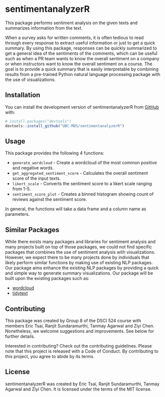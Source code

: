 
<!-- README.md is generated from README.Rmd. Please edit that file -->

# sentimentanalyzerR

<!-- badges: start -->
<!-- badges: end -->

This package performs sentiment analysis on the given texts and
summarizes information from the text.

When a survey asks for written comments, it is often tedious to read
through every response to extract useful information or just to get a
quick summary. By using this package, responses can be quickly
summarized to get a general idea of the sentiments of the comments,
which can be useful such as when a PR team wants to know the overall
sentiment on a company or when instructors want to know the overall
sentiment on a course. The goal is to provide a quick summary that is
easily interpretable by combining results from a pre-trained Python
natural language processing package with the use of visualizations.

## Installation

You can install the development version of sentimentanalyzerR from
[GitHub](https://github.com/) with:

``` r
# install.packages("devtools")
devtools::install_github("UBC-MDS/sentimentanalyzerR")
```

## Usage

This package provides the following 4 functions:

-   `generate_wordcloud` - Create a wordcloud of the most common
    positive and negative words.
-   `get_aggregated_sentiment_score` - Calculates the overall sentiment
    score of the input texts.
-   `likert_scale` - Converts the sentiment score to a likert scale
    ranging from 1-5.
-   `sentiment_score_plot` - Creates a binned histogram showing count of
    reviews against the sentiment score.

In general, the functions will take a data frame and a column name as
parameters.

## Similar Packages

While there exists many packages and libraries for sentiment analysis
and many projects built on top of those packages, we could not find
specific packages that combines the use of sentiment analysis with
visualizations. However, we expect there to be many projects done by
individuals that likely perform similar functions by making use of
existing NLP packages. Our package aims enhance the existing NLP
packages by providing a quick and simple way to generate summary
visualizations. Our package will be built upon the existing packages
such as:

-   [wordcloud](https://cran.r-project.org/web/packages/wordcloud/wordcloud.pdf)
-   [tidytext](https://cran.r-project.org/web/packages/tidytext/vignettes/tidytext.html)

## Contributing

This package was created by Group 8 of the DSCI 524 course with members
Eric Tsai, Ranjit Sundaramurthi, Tanmay Agarwal and Ziyi Chen.
Nonetheless, we welcome suggestions and improvements. See below for
further details.

Interested in contributing? Check out the contributing guidelines.
Please note that this project is released with a Code of Conduct. By
contributing to this project, you agree to abide by its terms.

## License

sentimentanalyzerR was created by Eric Tsai, Ranjit Sundaramurthi,
Tanmay Agarwal and Ziyi Chen. It is licensed under the terms of the MIT
license.
